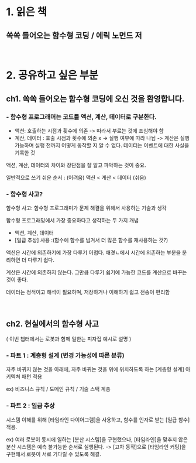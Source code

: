 # 1. 읽은 책
   ## 쏙쏙 들어오는 함수형 코딩 / 에릭 노먼드 저 
</br>
  
# 2. 공유하고 싶은 부분
## ch1. 쏙쏙 들어오는 함수형 코딩에 오신 것을 환영합니다.

### - 함수형 프로그래머는 코드를 액션, 계산, 데이터로 구분한다.
* 액션: 호출하는 시점과 횟수에 의존 -> 따라서 부르는 것에 조심해야 함 
* 계산, 데이터 : 호출 시점과 횟수에 의존 x -> 실행 여부에 따라 나뉨 -> 계산은 실행 가능하며 실행 전까지 어떻게 동작할 지 알 수 없다. 데이터는 이벤트에 대한 사실을 기록한 것


액션, 계산, 데이터의 차이와 장단점을 잘 알고 파악하는 것이 중요.

일반적으로 쓰기 쉬운 순서 : (어려움) 액션 < 계산 < 데이터 (쉬움)

### - 함수형 사고?
함수형 사고: 함수형 프로그래미가 문제 해결을 위해서 사용하는 기술과 생각

함수형 프로그래밍에서 가장 중요하다고 생각하는 두 가지 개념 
* 액션, 계산, 데이터 
* [일급 추상] 사용 :(함수에 함수를 넘겨서 더 많은 함수를 재사용하는 것?) 

액션은 시간에 의존하기에 가장 다루기 어렵다. 애겻ㄴ에서 시간에 의존하는 부분을 분리하면 더 다루기 쉽다. 

계산은 시간에 의존하지 않는다. 그만큼 다루기 쉽기에 가능한 코드를 계산으로 바꾸는 것이 좋다. 

데이터는 정적이고 해석이 필요하며, 저장하거나 이해하기 쉽고 전송이 편리함 

</br>

## ch2. 현실에서의 함수형 사고
( 이번 챕터에서는 로봇과 함께 일한는 피자집 예시로 설명 )

### - 파트 1 : 계층형 설계 (변경 가능성에 따른 분류)
자주 바뀌지 않는 것을 아래에, 자주 바뀌는 것을 위에 위치하도록 하는 [계층형 설계] 아키텍쳐 패턴 적용

 ex) 비즈니스 규칙 / 도메인 규칙 / 기술 스택 계층  

### - 파트 2 : 일급 추상
시스템 이해를 위해 [타임라인 다이어그램]을 사용하고, 함수를 인자로 받는 [일급 함수] 적용.

 ex) 여러 로봇이 동시에 일하는 [분산 시스템]을 구현했으나, [타임라인]을 맞추지 않은 분산 시스템은 예측 불가능한 순서로 실행된다.  ->  [고차 동작]으로 [타임라인 커팅]을 구현해서 로봇이 서로 기다릴 수 있도록 해결. 

